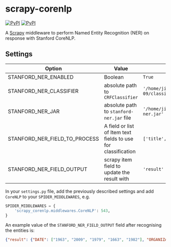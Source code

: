 # scrapy-corenlp

[![PyPI](https://img.shields.io/pypi/v/scrapy-corenlp.svg?style=flat-square)]()
[![PyPI](https://img.shields.io/pypi/pyversions/scrapy-corenlp.svg?style=flat-square)]()

A [Scrapy][scrapy] middleware to perform Named Entity Recognition (NER) on response with Stanford CoreNLP.

## Settings

| Option                        | Value                                                         | Example Value                                                                               |
|-------------------------------|---------------------------------------------------------------|---------------------------------------------------------------------------------------------|
| STANFORD_NER_ENABLED          | Boolean                                                       | `True`                                                                                      |
| STANFORD_NER_CLASSIFIER       | absolute path to `CRFClassifier`                              | `'/home/jithesh/stanford-ner-2015-12-09/classifiers/english.muc.7class.distsim.crf.ser.gz'` |
| STANFORD_NER_JAR              | absolute path to `stanford-ner.jar` file                      | `'/home/jithesh/stanford-ner-2015-12-09/stanford-ner.jar'`                                  |
| STANFORD_NER_FIELD_TO_PROCESS | A field or list of Item text fields to use for classification | `['title', 'description']`                                                                  |
| STANFORD_NER_FIELD_OUTPUT     | scrapy item field to update the result with                   | `'result'`                                                                                  |

In your `settings.py` file, add the previously described settings and add `CoreNLP` to your `SPIDER_MIDDLEWARES`, e.g.

```python
SPIDER_MIDDLEWARES = {
    'scrapy_corenlp.middlewares.CoreNLP': 543,
}
```

An example value of the `STANFORD_NER_FIELD_OUTPUT` field after recognising the entities is:

```json
{"result": {"DATE": ["1963", "2009", "1979", "1663", "1982"], "ORGANIZATION": ["Royal Society", "US National Academy of Science", "University of California", "Home Home About Stephen The Computer Stephen", "the University of Cambridge", "Sally Tsui Wong-Avery Director of Research", "Theoretical Physics", "Leiden University", "Baby Universe", "Department of Applied Mathematics", "Cambridge Lectures Publications Books Images Films", "Briefer History of Time", "ESA", "NASA", "Brief History of Time", "CBE", "Caius College", "The Universe"], "PERSON": ["P. Oesch", "Einstein", "D. Magee", "Stephen Hawking", "George", "Annie", "Isaac Newton", "G. Illingworth", "Dennis Stanton Avery", "R. Bouwens"], "LOCATION": ["London", "Santa Cruz", "Einstein", "Cambridge", "Gonville"]}}
```

[scrapy]: https://scrapy.org/
